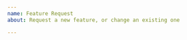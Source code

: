 ```yaml
---
name: Feature Request
about: Request a new feature, or change an existing one

---
```


<!---
  Describe your feature request in as much detail as you can here.

  Include why you want this feature. For example:

  - It is a feature supported by Discord's API, but missing from the library

  - It is a feature that would simplify a lot of your bots code

  - It is a feature present in other popular Discord libraries

  Include simple code examples (pseudocode is fine) that demonstrate
  what you want to do.

  Do your best to think about how this new feature would impact the code
  of other people who use discordrb, and not just your own bot's codebase.

  Stuck or need help? Join the Discord! https://discord.gg/cyK3Hjm
--->
